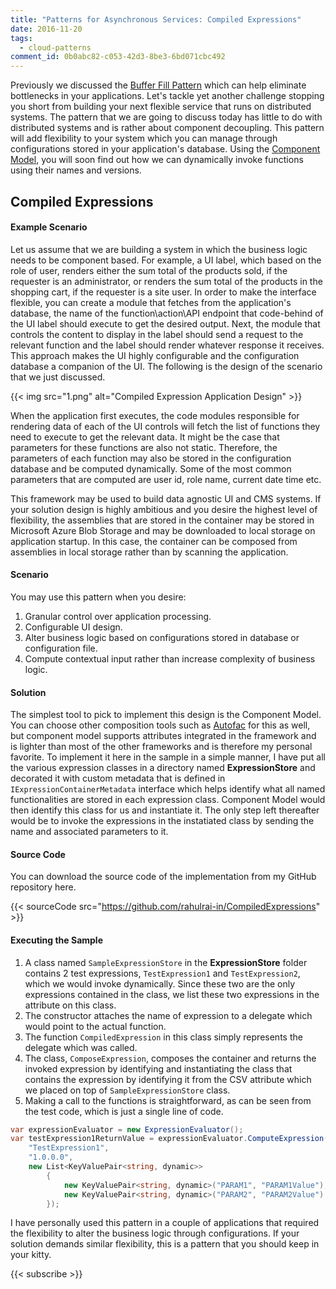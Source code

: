 ```yaml
---
title: "Patterns for Asynchronous Services: Compiled Expressions"
date: 2016-11-20
tags:
  - cloud-patterns
comment_id: 0b0abc82-c053-42d3-8be3-6bd071cbc492
---
```


Previously we discussed the [Buffer Fill Pattern](/post/Patterns-for-Asynchronous-Services-Buffer-Fill-Pattern/) which can help eliminate bottlenecks in your applications. Let's tackle yet another challenge stopping you short from building your next flexible service that runs on distributed systems. The pattern that we are going to discuss today has little to do with distributed systems and is rather about component decoupling. This pattern will add flexibility to your system which you can manage through configurations stored in your application's database. Using the [Component Model](<https://msdn.microsoft.com/en-us/library/system.componentmodel(v=vs.110).aspx>), you will soon find out how we can dynamically invoke functions using their names and versions.

## Compiled Expressions

#### Example Scenario

Let us assume that we are building a system in which the business logic needs to be component based. For example, a UI label, which based on the role of user, renders either the sum total of the products sold, if the requester is an administrator, or renders the sum total of the products in the shopping cart, if the requester is a site user. In order to make the interface flexible, you can create a module that fetches from the application's database, the name of the function\action\API endpoint that code-behind of the UI label should execute to get the desired output. Next, the module that controls the content to display in the label should send a request to the relevant function and the label should render whatever response it receives. This approach makes the UI highly configurable and the configuration database a companion of the UI. The following is the design of the scenario that we just discussed.

{{< img src="1.png" alt="Compiled Expression Application Design" >}}

When the application first executes, the code modules responsible for rendering data of each of the UI controls will fetch the list of functions they need to execute to get the relevant data. It might be the case that parameters for these functions are also not static. Therefore, the parameters of each function may also be stored in the configuration database and be computed dynamically. Some of the most common parameters that are computed are user id, role name, current date time etc.

This framework may be used to build data agnostic UI and CMS systems. If your solution design is highly ambitious and you desire the highest level of flexibility, the assemblies that are stored in the container may be stored in Microsoft Azure Blob Storage and may be downloaded to local storage on application startup. In this case, the container can be composed from assemblies in local storage rather than by scanning the application.

#### Scenario

You may use this pattern when you desire:

1. Granular control over application processing.
2. Configurable UI design.
3. Alter business logic based on configurations stored in database or configuration file.
4. Compute contextual input rather than increase complexity of business logic.

#### Solution

The simplest tool to pick to implement this design is the Component Model. You can choose other composition tools such as [Autofac](https://autofac.org/) for this as well, but component model supports attributes integrated in the framework and is lighter than most of the other frameworks and is therefore my personal favorite. To implement it here in the sample in a simple manner, I have put all the various expression classes in a directory named **ExpressionStore** and decorated it with custom metadata that is defined in `IExpressionContainerMetadata` interface which helps identify what all named functionalities are stored in each expression class. Component Model would then identify this class for us and instantiate it. The only step left thereafter would be to invoke the expressions in the instatiated class by sending the name and associated parameters to it.

#### Source Code

You can download the source code of the implementation from my GitHub repository here.

{{< sourceCode src="https://github.com/rahulrai-in/CompiledExpressions" >}}

#### Executing the Sample

1. A class named `SampleExpressionStore` in the **ExpressionStore** folder contains 2 test expressions, `TestExpression1` and `TestExpression2`, which we would invoke dynamically. Since these two are the only expressions contained in the class, we list these two expressions in the attribute on this class.
2. The constructor attaches the name of expression to a delegate which would point to the actual function.
3. The function `CompiledExpression` in this class simply represents the delegate which was called.
4. The class, `ComposeExpression`, composes the container and returns the invoked expression by identifying and instantiating the class that contains the expression by identifying it from the CSV attribute which we placed on top of `SampleExpressionStore` class.
5. Making a call to the functions is straightforward, as can be seen from the test code, which is just a single line of code.

```cs
var expressionEvaluator = new ExpressionEvaluator();
var testExpression1ReturnValue = expressionEvaluator.ComputeExpression(
    "TestExpression1",
    "1.0.0.0",
    new List<KeyValuePair<string, dynamic>>
        {
            new KeyValuePair<string, dynamic>("PARAM1", "PARAM1Value"),
            new KeyValuePair<string, dynamic>("PARAM2", "PARAM2Value")
        });
```

I have personally used this pattern in a couple of applications that required the flexibility to alter the business logic through configurations. If your solution demands similar flexibility, this is a pattern that you should keep in your kitty.

{{< subscribe >}}

